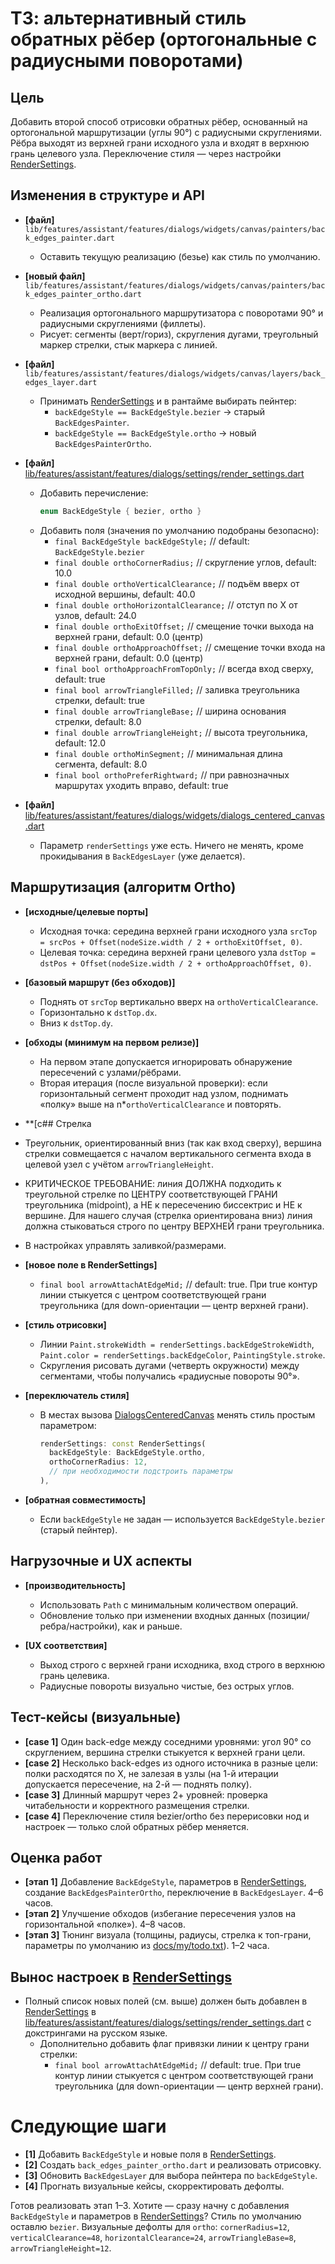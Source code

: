 # ТЗ: альтернативный стиль обратных рёбер (ортогональные с радиусными поворотами)

## Цель
Добавить второй способ отрисовки обратных рёбер, основанный на ортогональной маршрутизации (углы 90°) с радиусными скруглениями. Рёбра выходят из верхней грани исходного узла и входят в верхнюю грань целевого узла. Переключение стиля — через настройки [RenderSettings](cci:2://file:///Users/yakov/Documents/clover_soft/sentralix_app/lib/features/assistant/features/dialogs/settings/render_settings.dart:3:0-34:1).

## Изменения в структуре и API

- **[файл]** `lib/features/assistant/features/dialogs/widgets/canvas/painters/back_edges_painter.dart`
  - Оставить текущую реализацию (безье) как стиль по умолчанию.

- **[новый файл]** `lib/features/assistant/features/dialogs/widgets/canvas/painters/back_edges_painter_ortho.dart`
  - Реализация ортогонального маршрутизатора с поворотами 90° и радиусными скруглениями (филлеты).
  - Рисует: сегменты (верт/гориз), скругления дугами, треугольный маркер стрелки, стык маркера с линией.

- **[файл]** `lib/features/assistant/features/dialogs/widgets/canvas/layers/back_edges_layer.dart`
  - Принимать [RenderSettings](cci:2://file:///Users/yakov/Documents/clover_soft/sentralix_app/lib/features/assistant/features/dialogs/settings/render_settings.dart:3:0-34:1) и в рантайме выбирать пейнтер:
    - `backEdgeStyle == BackEdgeStyle.bezier` → старый `BackEdgesPainter`.
    - `backEdgeStyle == BackEdgeStyle.ortho` → новый `BackEdgesPainterOrtho`.

- **[файл]** [lib/features/assistant/features/dialogs/settings/render_settings.dart](cci:7://file:///Users/yakov/Documents/clover_soft/sentralix_app/lib/features/assistant/features/dialogs/settings/render_settings.dart:0:0-0:0)
  - Добавить перечисление:
    ```dart
    enum BackEdgeStyle { bezier, ortho }
    ```
  - Добавить поля (значения по умолчанию подобраны безопасно):
    - `final BackEdgeStyle backEdgeStyle;` // default: `BackEdgeStyle.bezier`
    - `final double orthoCornerRadius;` // скругление углов, default: 10.0
    - `final double orthoVerticalClearance;` // подъём вверх от исходной вершины, default: 40.0
    - `final double orthoHorizontalClearance;` // отступ по X от узлов, default: 24.0
    - `final double orthoExitOffset;` // смещение точки выхода на верхней грани, default: 0.0 (центр)
    - `final double orthoApproachOffset;` // смещение точки входа на верхней грани, default: 0.0 (центр)
    - `final bool orthoApproachFromTopOnly;` // всегда вход сверху, default: true
    - `final bool arrowTriangleFilled;` // заливка треугольника стрелки, default: true
    - `final double arrowTriangleBase;` // ширина основания стрелки, default: 8.0
    - `final double arrowTriangleHeight;` // высота треугольника, default: 12.0
    - `final double orthoMinSegment;` // минимальная длина сегмента, default: 8.0
    - `final bool orthoPreferRightward;` // при равнозначных маршрутах уходить вправо, default: true

- **[файл]** [lib/features/assistant/features/dialogs/widgets/dialogs_centered_canvas.dart](cci:7://file:///Users/yakov/Documents/clover_soft/sentralix_app/lib/features/assistant/features/dialogs/widgets/dialogs_centered_canvas.dart:0:0-0:0)
  - Параметр `renderSettings` уже есть. Ничего не менять, кроме прокидывания в `BackEdgesLayer` (уже делается).

## Маршрутизация (алгоритм Ortho)

- **[исходные/целевые порты]**
  - Исходная точка: середина верхней грани исходного узла `srcTop = srcPos + Offset(nodeSize.width / 2 + orthoExitOffset, 0)`.
  - Целевая точка: середина верхней грани целевого узла `dstTop = dstPos + Offset(nodeSize.width / 2 + orthoApproachOffset, 0)`.

- **[базовый маршрут (без обходов)]**
  - Поднять от `srcTop` вертикально вверх на `orthoVerticalClearance`.
  - Горизонтально к `dstTop.dx`.
  - Вниз к `dstTop.dy`.

- **[обходы (минимум на первом релизе)]**
  - На первом этапе допускается игнорировать обнаружение пересечений с узлами/рёбрами.
  - Вторая итерация (после визуальной проверки): если горизонтальный сегмент проходит над узлом, поднимать «полку» выше на n*`orthoVerticalClearance` и повторять.

- **[с## Стрелка

- Треугольник, ориентированный вниз (так как вход сверху), вершина стрелки совмещается с началом вертикального сегмента входа в целевой узел с учётом `arrowTriangleHeight`.
- КРИТИЧЕСКОЕ ТРЕБОВАНИЕ: линия ДОЛЖНА подходить к треугольной стрелке по ЦЕНТРУ соответствующей ГРАНИ треугольника (midpoint), а НЕ к пересечению биссектрис и НЕ к вершине. Для нашего случая (стрелка ориентирована вниз) линия должна стыковаться строго по центру ВЕРХНЕЙ грани треугольника.
- В настройках управлять заливкой/размерами.
- **[новое поле в RenderSettings]**
  - `final bool arrowAttachAtEdgeMid;` // default: true. При true контур линии стыкуется с центром соответствующей грани треугольника (для down-ориентации — центр верхней грани).

- **[стиль отрисовки]**
  - Линии `Paint.strokeWidth = renderSettings.backEdgeStrokeWidth`, `Paint.color = renderSettings.backEdgeColor`, `PaintingStyle.stroke`.
  - Скругления рисовать дугами (четверть окружности) между сегментами, чтобы получались «радиусные повороты 90°».

- **[переключатель стиля]**
  - В местах вызова [DialogsCenteredCanvas](cci:2://file:///Users/yakov/Documents/clover_soft/sentralix_app/lib/features/assistant/features/dialogs/widgets/dialogs_centered_canvas.dart:8:0-89:1) менять стиль простым параметром:
    ```dart
    renderSettings: const RenderSettings(
      backEdgeStyle: BackEdgeStyle.ortho,
      orthoCornerRadius: 12,
      // при необходимости подстроить параметры
    ),
    ```

- **[обратная совместимость]**
  - Если `backEdgeStyle` не задан — используется `BackEdgeStyle.bezier` (старый пейнтер).

## Нагрузочные и UX аспекты

- **[производительность]**
  - Использовать `Path` с минимальным количеством операций.
  - Обновление только при изменении входных данных (позиции/ребра/настройки), как и раньше.

- **[UX соответствия]**
  - Выход строго с верхней грани исходника, вход строго в верхнюю грань целевика.
  - Радиусные повороты визуально чистые, без острых углов.

## Тест-кейсы (визуальные)

- **[case 1]** Один back-edge между соседними уровнями: угол 90° со скруглением, вершина стрелки стыкуется к верхней грани цели.
- **[case 2]** Несколько back-edges из одного источника в разные цели: полки расходятся по X, не залезая в узлы (на 1-й итерации допускается пересечение, на 2-й — поднять полку).
- **[case 3]** Длинный маршрут через 2+ уровней: проверка читабельности и корректного размещения стрелки.
- **[case 4]** Переключение стиля bezier/ortho без перерисовки нод и настроек — только слой обратных рёбер меняется.

## Оценка работ

- **[этап 1]** Добавление `BackEdgeStyle`, параметров в [RenderSettings](cci:2://file:///Users/yakov/Documents/clover_soft/sentralix_app/lib/features/assistant/features/dialogs/settings/render_settings.dart:3:0-34:1), создание `BackEdgesPainterOrtho`, переключение в `BackEdgesLayer`. 4–6 часов.
- **[этап 2]** Улучшение обходов (избегание пересечения узлов на горизонтальной «полке»). 4–8 часов.
- **[этап 3]** Тюнинг визуала (толщины, радиусы, стрелка к топ-грани, параметры по умолчанию из [docs/my/todo.txt](cci:7://file:///Users/yakov/Documents/clover_soft/sentralix_app/docs/my/todo.txt:0:0-0:0)). 1–2 часа.

## Вынос настроек в [RenderSettings](cci:2://file:///Users/yakov/Documents/clover_soft/sentralix_app/lib/features/assistant/features/dialogs/settings/render_settings.dart:3:0-34:1)

- Полный список новых полей (см. выше) должен быть добавлен в [RenderSettings](cci:2://file:///Users/yakov/Documents/clover_soft/sentralix_app/lib/features/assistant/features/dialogs/settings/render_settings.dart:3:0-34:1) в [lib/features/assistant/features/dialogs/settings/render_settings.dart](cci:7://file:///Users/yakov/Documents/clover_soft/sentralix_app/lib/features/assistant/features/dialogs/settings/render_settings.dart:0:0-0:0) с докстрингами на русском языке.
  - Дополнительно добавить флаг привязки линии к центру грани стрелки:
    - `final bool arrowAttachAtEdgeMid;` // default: true. При true контур линии стыкуется с центром соответствующей грани треугольника (для down-ориентации — центр верхней грани).

# Следующие шаги
- **[1]** Добавить `BackEdgeStyle` и новые поля в [RenderSettings](cci:2://file:///Users/yakov/Documents/clover_soft/sentralix_app/lib/features/assistant/features/dialogs/settings/render_settings.dart:3:0-34:1).
- **[2]** Создать `back_edges_painter_ortho.dart` и реализовать отрисовку.
- **[3]** Обновить `BackEdgesLayer` для выбора пейнтера по `backEdgeStyle`.
- **[4]** Прогнать визуальные кейсы, скорректировать дефолты.

Готов реализовать этап 1–3. Хотите — сразу начну с добавления `BackEdgeStyle` и параметров в [RenderSettings](cci:2://file:///Users/yakov/Documents/clover_soft/sentralix_app/lib/features/assistant/features/dialogs/settings/render_settings.dart:3:0-34:1)? Стиль по умолчанию оставлю `bezier`. Визуальные дефолты для `ortho`: `cornerRadius=12`, `verticalClearance=48`, `horizontalClearance=24`, `arrowTriangleBase=8`, `arrowTriangleHeight=12`.